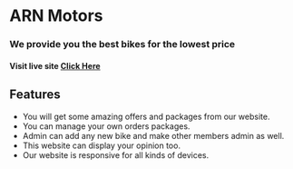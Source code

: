 # ARN Motors

### We provide you the best bikes for the lowest price
#### Visit live site [Click Here](https://ahsanur-rahman-assignment-12-client.netlify.app/)

## Features
* You will get some amazing offers and packages from our website.
* You can manage your own orders packages.
* Admin can add any new bike and make other members admin as well.
* This website can display your opinion too.
* Our website is responsive for all kinds of devices. 
